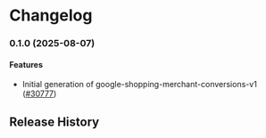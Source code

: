 # Changelog

### 0.1.0 (2025-08-07)

#### Features

* Initial generation of google-shopping-merchant-conversions-v1 ([#30777](https://github.com/googleapis/google-cloud-ruby/issues/30777)) 

## Release History
